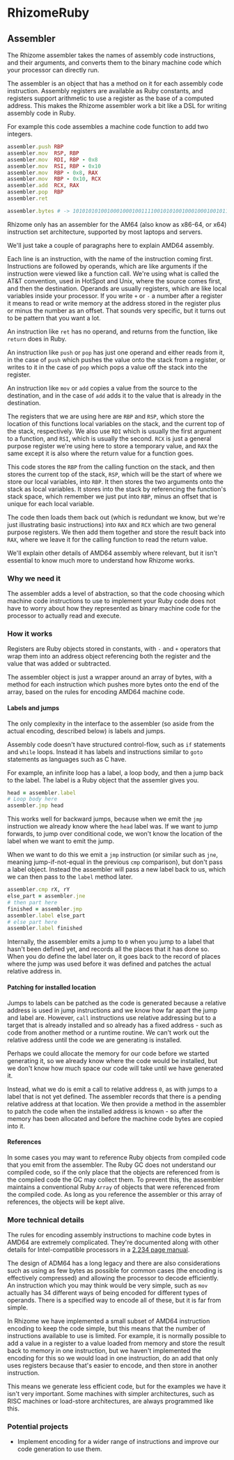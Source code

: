 # RhizomeRuby

## Assembler

The Rhizome assembler takes the names of assembly code instructions, and their
arguments, and converts them to the binary machine code which your processor can
directly run.

The assembler is an object that has a method on it for each assembly code
instruction. Assembly registers are available as Ruby constants, and registers
support arithmetic to use a register as the base of a computed address. This
makes the Rhizome assembler work a bit like a DSL for writing assembly code in
Ruby.

For example this code assembles a machine code function to add two integers.

```ruby
assembler.push RBP
assembler.mov  RSP, RBP
assembler.mov  RDI, RBP - 0x8
assembler.mov  RSI, RBP - 0x10
assembler.mov  RBP - 0x8, RAX
assembler.mov  RBP - 0x10, RCX
assembler.add  RCX, RAX
assembler.pop  RBP
assembler.ret

assembler.bytes # -> 101010101001000100010011110010101001000100010010111...
```

Rhizome only has an assembler for the AM64 (also know as x86-64, or x64)
instruction set architecture, supported by most laptops and servers.

We'll just take a couple of paragraphs here to explain AMD64 assembly.

Each line is an instruction, with the name of the instruction coming first.
Instructions are followed by operands, which are like arguments if the
instruction were viewed like a function call. We're using what is called the
AT&T convention, used in HotSpot and Unix, where the source comes first, and
then the destination. Operands are usually registers, which are like local
variables inside your processor. If you write `+` or `-` a number after a
register it means to read or write memory at the address stored in the register
plus or minus the number as an offset. That sounds very specific, but it turns
out to be pattern that you want a lot.

An instruction like `ret` has no operand, and returns from the function, like
`return` does in Ruby.

An instruction like `push` or `pop` has just one operand and either reads from
it, in the case of `push` which pushes the value onto the stack from a register,
or writes to it in the case of `pop` which pops a value off the stack into the
register.

An instruction like `mov` or `add` copies a value from the source to the
destination, and in the case of `add` adds it to the value that is already in
the destination.

The registers that we are using here are `RBP` and `RSP`, which store the
location of this functions local variables on the stack, and the current top of
the stack, respectively. We also use `RDI` which is usually the first argument
to a function, and `RSI`, which is usually the second. `RCX` is just a general
purpose register we're using here to store a temporary value, and `RAX` the same
except it is also where the return value for a function goes.

This code stores the `RBP` from the calling function on the stack, and then
stores the current top of the stack, `RSP`, which will be the start of where we
store our local variables, into `RBP`. It then stores the two arguments onto the
stack as local variables. It stores into the stack by referencing the function's
stack space, which remember we just put into `RBP`, minus an offset that is
unique for each local variable.

The code then loads them back out (which is redundant we know, but we're just
illustrating basic instructions) into `RAX` and `RCX` which are two general
purpose registers. We then add them together and store the result back into
`RAX`, where we leave it for the calling function to read the return value.

We'll explain other details of AMD64 assembly where relevant, but it isn't
essential to know much more to understand how Rhizome works.

### Why we need it

The assembler adds a level of abstraction, so that the code choosing which
machine code instructions to use to implement your Ruby code does not have to
worry about how they represented as binary machine code for the processor to
actually read and execute.

### How it works

Registers are Ruby objects stored in constants, with `-` and `+` operators that
wrap them into an address object referencing both the register and the value
that was added or subtracted.

The assembler object is just a wrapper around an array of bytes, with a method
for each instruction which pushes more bytes onto the end of the array, based on
the rules for encoding AMD64 machine code.

#### Labels and jumps

The only complexity in the interface to the assembler (so aside from the actual
encoding, described below) is labels and jumps.

Assembly code doesn't have structured control-flow, such as `if` statements and
`while` loops. Instead it has labels and instructions similar to `goto`
statements as languages such as C have.

For example, an infinite loop has a label, a loop body, and then a jump back to
the label. The label is a Ruby object that the assemler gives you.

```ruby
head = assembler.label
# Loop body here
assembler.jmp head
```

This works well for backward jumps, because when we emit the `jmp` instruction
we already know where the `head` label was. If we want to jump forwards, to jump
over conditional code, we won't know the location of the label when we want to
emit the jump.

When we want to do this we emit a `jmp` instruction (or similar such as `jne`,
meaning jump-if-not-equal in the previous `cmp` comparison), but don't pass a
label object. Instead the assembler will pass a new label back to us, which we
can then pass to the `label` method later.

```ruby
assembler.cmp rX, rY
else_part = assembler.jne
# then part here
finished = assembler.jmp
assembler.label else_part
# else part here
assembler.label finished
```

Internally, the assembler emits a jump to `0` when you jump to a label that
hasn't been defined yet, and records all the places that it has done so. When
you do define the label later on, it goes back to the record of places where the
jump was used before it was defined and patches the actual relative address in.

#### Patching for installed location

Jumps to labels can be patched as the code is generated because a relative
address is used in jump instructions and we know how far apart the jump and
label are. However, `call` instructions use relative addressing but to a target
that is already installed and so already has a fixed address - such as code from
another method or a runtime routine. We can't work out the relative address
until the code we are generating is installed.

Perhaps we could allocate the memory for our code before we started generating
it, so we already know where the code would be installed, but we don't know how
much space our code will take until we have generated it.

Instead, what we do is emit a call to relative address `0`, as with jumps to a
label that is not yet defined. The assembler records that there is a pending
relative address at that location. We then provide a method in the assembler to
patch the code when the installed address is known - so after the memory has
been allocated and before the machine code bytes are copied into it.

#### References

In some cases you may want to reference Ruby objects from compiled code that you
emit from the assembler. The Ruby GC does not understand our compiled code, so
if the only place that the objects are referenced from is the compiled code the
GC may collect them. To prevent this, the assembler maintains a conventional
Ruby `Array` of objects that were referenced from the compiled code. As long as
you reference the assembler or this array of references, the objects will be
kept alive.

### More technical details

The rules for encoding assembly instructions to machine code bytes in AMD64 are
extremely complicated. They're documented along with other details for
Intel-compatible processors in a [2,234 page manual](intel).

[intel]: https://software.intel.com/en-us/articles/intel-sdm

The design of ADM64 has a long legacy and there are also considerations such as
using as few bytes as possible for common cases (the encoding is effectively
compressed) and allowing the processor to decode efficiently. An instruction
which you may think would be very simple, such as `mov` actually has 34
different ways of being encoded for different types of operands. There is a
specified way to encode all of these, but it is far from simple.

In Rhizome we have implemented a small subset of AMD64 instruction encoding to
keep the code simple, but this means that the number of instructions available
to use is limited. For example, it is normally possible to add a value in a
register to a value loaded from memory and store the result back to memory in
one instruction, but we haven't implemented the encoding for this so we would
load in one instruction, do an add that only uses registers because that's
easier to encode, and then store in another instruction.

This means we generate less efficient code, but for the examples we have it
isn't very important. Some machines with simpler architectures, such as RISC machines or load-store architectures, are always programmed like this.

### Potential projects

* Implement encoding for a wider range of instructions and improve our code
  generation to use them.
